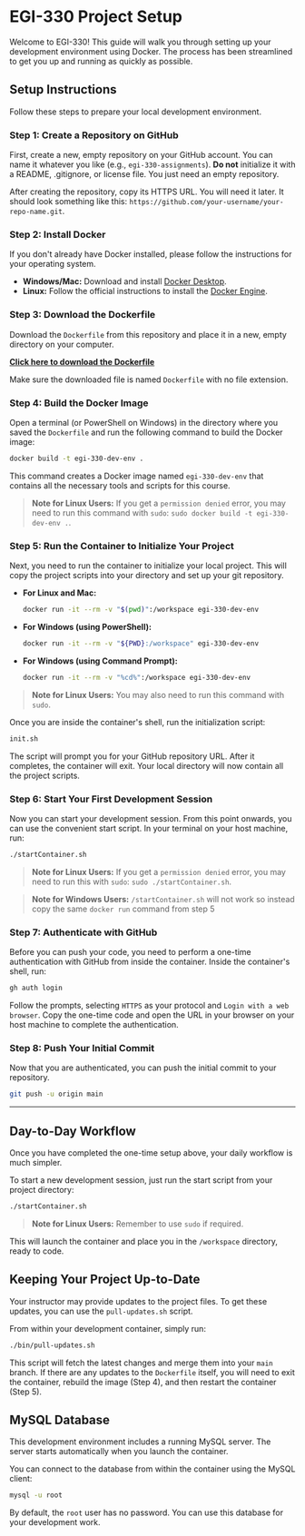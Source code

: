 # EGI-330 Project Setup

Welcome to EGI-330! This guide will walk you through setting up your development environment using Docker. The process has been streamlined to get you up and running as quickly as possible.

## Setup Instructions

Follow these steps to prepare your local development environment.

### Step 1: Create a Repository on GitHub

First, create a new, empty repository on your GitHub account. You can name it whatever you like (e.g., `egi-330-assignments`). **Do not** initialize it with a README, .gitignore, or license file. You just need an empty repository.

After creating the repository, copy its HTTPS URL. You will need it later. It should look something like this: `https://github.com/your-username/your-repo-name.git`.

### Step 2: Install Docker

If you don't already have Docker installed, please follow the instructions for your operating system.

- **Windows/Mac:** Download and install [Docker Desktop](https://www.docker.com/products/docker-desktop).
- **Linux:** Follow the official instructions to install the [Docker Engine](https://docs.docker.com/engine/install/).

### Step 3: Download the Dockerfile

Download the `Dockerfile` from this repository and place it in a new, empty directory on your computer.

[**Click here to download the Dockerfile**](https://raw.githubusercontent.com/edwjonesga/ccu-classes/main/egi-330/Dockerfile)

Make sure the downloaded file is named `Dockerfile` with no file extension.

### Step 4: Build the Docker Image

Open a terminal (or PowerShell on Windows) in the directory where you saved the `Dockerfile` and run the following command to build the Docker image:

```sh
docker build -t egi-330-dev-env .
```
This command creates a Docker image named `egi-330-dev-env` that contains all the necessary tools and scripts for this course.
> **Note for Linux Users:** If you get a `permission denied` error, you may need to run this command with `sudo`: `sudo docker build -t egi-330-dev-env .`.

### Step 5: Run the Container to Initialize Your Project

Next, you need to run the container to initialize your local project. This will copy the project scripts into your directory and set up your git repository.

- **For Linux and Mac:**
  ```sh
  docker run -it --rm -v "$(pwd)":/workspace egi-330-dev-env
  ```
- **For Windows (using PowerShell):**
  ```sh
  docker run -it --rm -v "${PWD}:/workspace" egi-330-dev-env
  ```
- **For Windows (using Command Prompt):**
  ```sh
  docker run -it --rm -v "%cd%":/workspace egi-330-dev-env
  ```
> **Note for Linux Users:** You may also need to run this command with `sudo`.

Once you are inside the container's shell, run the initialization script:
```sh
init.sh
```
The script will prompt you for your GitHub repository URL. After it completes, the container will exit. Your local directory will now contain all the project scripts.

### Step 6: Start Your First Development Session

Now you can start your development session. From this point onwards, you can use the convenient start script. In your terminal on your host machine, run:
```sh
./startContainer.sh
```
> **Note for Linux Users:** If you get a `permission denied` error, you may need to run this with `sudo`: `sudo ./startContainer.sh`.

> **Note for Windows Users:** `/startContainer.sh` will not work so instead copy the same `docker run` command from step 5

### Step 7: Authenticate with GitHub

Before you can push your code, you need to perform a one-time authentication with GitHub from inside the container.
Inside the container's shell, run:
```sh
gh auth login
```
Follow the prompts, selecting `HTTPS` as your protocol and `Login with a web browser`. Copy the one-time code and open the URL in your browser on your host machine to complete the authentication.

### Step 8: Push Your Initial Commit

Now that you are authenticated, you can push the initial commit to your repository.
```sh
git push -u origin main
```

---

## Day-to-Day Workflow

Once you have completed the one-time setup above, your daily workflow is much simpler.

To start a new development session, just run the start script from your project directory:
```sh
./startContainer.sh
```
> **Note for Linux Users:** Remember to use `sudo` if required.

This will launch the container and place you in the `/workspace` directory, ready to code.

## Keeping Your Project Up-to-Date

Your instructor may provide updates to the project files. To get these updates, you can use the `pull-updates.sh` script.

From within your development container, simply run:
```sh
./bin/pull-updates.sh
```
This script will fetch the latest changes and merge them into your `main` branch. If there are any updates to the `Dockerfile` itself, you will need to exit the container, rebuild the image (Step 4), and then restart the container (Step 5).

## MySQL Database

This development environment includes a running MySQL server. The server starts automatically when you launch the container.

You can connect to the database from within the container using the MySQL client:
```sh
mysql -u root
```
By default, the `root` user has no password. You can use this database for your development work.

